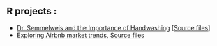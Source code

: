 ## R projects :

* [Dr. Semmelweis and the Importance of Handwashing](https://aymennasri.github.io/handwashing_report.html) [[Source files](https://github.com/aymennasri/ImportanceOfHandwashing)]
* [Exploring Airbnb market trends](https://aymennasri.github.io/airbnb_report.html), [Source files](https://github.com/aymennasri/AirbnbMarketTrends)

